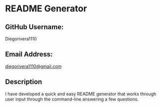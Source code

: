 # README Generator

  ## GitHub Username: 
  Diegorivera1110

  ## Email Address: 
  diegorivera1110@gmail.com

  ## Description
   I have developed a quick and easy README generator that works through user input through the command-line answering a few questions.

